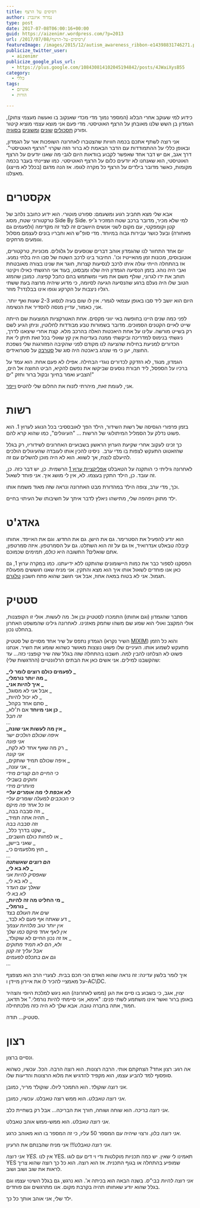 ```yaml
---
title: רסיסים על הרצף
author: נמרוד איזנברג
type: post
date: 2017-07-08T06:00:16+00:00
guid: https://aizenimr.wordpress.com/?p=2013
url: /2017/07/08/רסיסים-על-הרצף/
featureImage: /images/2015/12/autism_awareness_ribbon-e14398831746271.png
publicize_twitter_user:
  - aizenimr
publicize_google_plus_url:
  - https://plus.google.com/108430814102045194842/posts/4JWaiXysB55
category:
  - כללי
tags:
  - אוטיזם
  - הורות

---
```

<span lang="he-IL">כידוע למי שעוקב אחרי הבלוג </span><span lang="en-US">(</span><span lang="he-IL">המספר נמוך מדי מכדי שאנקוב בו ואעשה מעצמי צחוק</span><span lang="en-US">), </span><span lang="he-IL">הגמדון בן השש שלנו מאובחן על הרצף האוטיסטי</span><span lang="en-US">. </span><span lang="he-IL">מדי פעם אני מוצא עצמי מוציא קיטור ופורק <a href="/2015/08/15/%d7%aa%d7%95%d7%9d-%d7%a1%d7%99%d7%a4%d7%95%d7%a8-2/">תסכולים</a> <a href="/2015/08/20/%d7%9e%d7%99%d7%9c%d7%95%d7%9f-%d7%94%d7%a1%d7%a4%d7%a7%d7%98%d7%a8%d7%95%d7%9d-%d7%94%d7%92%d7%93%d7%95%d7%9c/">שונים</a> <a href="/2015/09/25/%d7%9e%d7%94-%d7%92%d7%95%d7%a8%d7%9d-%d7%9c%d7%96%d7%94/">ומשונים</a> <a href="/2016/10/11/%d7%99%d7%a9%d7%a8%d7%90-%d7%a1%d7%a4%d7%a7%d7%98%d7%a8%d7%95%d7%9d/">בסוגיה</a></span><span lang="en-US">.</span>

<span lang="he-IL">אני רוצה לשתף אתכם בכמה חוויות שהצטברו לאחרונה</span> <span lang="he-IL">השופכות אור על הגמדון</span><span lang="en-US">, </span><span lang="he-IL">ובאופן כללי על ההתמודדות עם הדבר הבאמת לא ברור הזה שקרוי </span><span lang="en-US">"ה</span><span lang="he-IL">רצף האוטיסטי</span><span lang="en-US">". </span><span lang="he-IL">דרך אגב</span><span lang="en-US">, </span><span lang="he-IL">אם יש דבר אחד שאפשר לקבוע בוודאות היום לגבי מה שאנו יודעים על הרצף האוטיסטי</span><span lang="en-US">, </span><span lang="he-IL">הוא שאנחנו לא יודעים כלום על הרצף האוטיסטי</span><span lang="en-US">. </span><span lang="he-IL">כמו שציינתי בעבר בכמה מקומות</span><span lang="en-US">, </span><span lang="he-IL">כאשר מדובר בילדים על הרצף</span><span lang="en-US"> </span><span lang="he-IL">כל מקרה לגופו</span><span lang="en-US">. </span><span lang="he-IL">אז הנה מדגם </span><span lang="en-US">(</span><span lang="he-IL">בכלל לא מייצג</span><span lang="en-US">) </span><span lang="he-IL">מאצלנו</span><span lang="he-IL">.</span>

# <span lang="he-IL">אקסטרים</span>

<span lang="he-IL">אבא שלי מצא תחביב רגוע ומשעמם</span><span lang="en-US">: </span><span lang="he-IL">ספורט מוטורי</span><span lang="en-US">. </span><span lang="he-IL">הוא ידוע כחובב נלהב של טרקטורוני שטח</span><span lang="en-US">, </span><span lang="he-IL">מסוג </span><span lang="en-US">Side By Side. </span><span lang="he-IL">למי שלא מכיר</span><span lang="en-US">, </span><span lang="he-IL">מדובר ברכב שטח המזכיר ג</span><span lang="en-US">'</span><span lang="he-IL">יפ קטן וקומפקטי</span><span lang="en-US">, עם מקום לשני אנשים היושבים זה לצד זה מקדימה (ולפעמים גם מאחורה) </span><span lang="he-IL">ובעל כושר עבירות גבוה במיוחד</span><span lang="en-US">. </span><span lang="he-IL">מדי סופ</span><span lang="en-US">"</span><span lang="he-IL">ש הוא וחבריו בונים לעצמם מסלול וגומעים מרחקים</span><span lang="he-IL">.</span>

<span lang="he-IL">יום אחד התחוור לנו שהגמדון אוהב דברים שנוסעים על גלגלים</span><span lang="en-US">. </span><span lang="he-IL">מכוניות</span><span lang="en-US">, </span><span lang="he-IL">טרקטורים</span><span lang="en-US">, </span><span lang="he-IL">אוטובוסים</span><span lang="en-US">, </span><span lang="he-IL">מכונות זמן מהאייטיז וכו</span><span lang="en-US">'. </span><span lang="he-IL">החיבור בינו לרכב השטח של סבו היה בלתי נמנע</span><span lang="en-US">. </span><span lang="he-IL">אז בהתחלה הייתי עולה איתו לרכב לנסיעות קצרות</span><span lang="en-US">, </span><span lang="he-IL">חוגר את שנינו בצורה מאובטחת ואבי היה נוהג</span><span lang="en-US">. בזמן הנסיעה <span lang="he-IL">הגמדון היה שלוו ומבסוט</span>, </span><span lang="he-IL">בעוד אני הרגשתי כאילו ויקינגי תוחב את ידו לגרוני, שולף משם את מעיי ומשתמש בהם כחבל קפיצה</span><span lang="en-US">. </span><span lang="he-IL">כמובן שהמזג הטוב שלו היה נעלם ברגע שהנסיעה הגיעה לסיומה</span><span lang="en-US">, </span><span lang="he-IL">כי מדוע שיהיה מרוצה בעת ששתי רגליו ניצבות על הקרקע וגופו אינו בבלנדר</span><span lang="en-US">? </span><span lang="he-IL">מוזר</span><span lang="he-IL">.</span>

היום הוא יושב ליד סבו באופן עצמאי לגמרי. אין לו שום בעיה לנסוע 2-3 שעות ואף יותר. אני, כאמור, עדיין מנסה להסדיר את הנשימה.

לפני כמה שנים היינו בחופשה באי יווני מקסים. אחת האטרקציות המוצעות שם הייתה שייט לאיים הקטנים הסמוכים. מדובר בשמורות טבע מבודדות לחלוטין, וניתן הגיע לשם רק בשייט מורשה. עלינו על אחת היאכטות האלה בהרכב מלא. קצת אחרי שיצאנו לדרך, ניגשתי בנימוס למדריכה וביקשתי ממנה בעדינות אין קץ שאולי בכל זאת תיתן לי את הכדורים למניעת בחילות שהציעה לנו מקודם לפני שהקיבה המזורגגת שלי נשפכת החוצה, יען כי מי שנהג ביאכטה היה סוג של [סטרבק][1] על סטרואידים.

הגמדון, מנגד, לא הזדקק לכדורים נוגדי הבחילה. אפילו לא פעם אחת. הוא עמד על ברכיו על הספסל, ליד חבורת נוסעים שביקשו את נפשם להקיא, הביט החוצה אל הים, הצביע ואמר בחיוך ובקול ברור וחזק "ים!"

אני, לעומת זאת, מיהרתי לזנוח את החלום שלי להטיס [וייפר][2].

# <span lang="he-IL">רשות</span>

<span lang="he-IL">בזמן פרפורי הגסיסה של רשות השידור</span><span lang="en-US">, </span><span lang="he-IL">הילד הפך לאובססיבי בכל הנוגע לערוץ </span><span lang="en-US">1. </span><span lang="he-IL">הוא פשוט נדלק על הסמליל המיתולוגי של הרשות </span><span lang="en-US">... "</span><span lang="he-IL">העיגולים</span><span lang="en-US">", </span><span lang="he-IL">כמו שהוא קרא להם</span><span lang="he-IL">.</span>

<span lang="he-IL">כך</span> <span lang="he-IL">זכינו לעקוב אחרי שקיעת הערוץ הראשון בשבועיים האחרונים לשידוריו</span><span lang="en-US">, </span><span lang="he-IL">רק בגלל שהזאטוט התעקש לצפות בו מדי ערב.</span><span lang="he-IL">  </span><span lang="he-IL">ניסינו להכין אותו לעובדה שהעיגולים הולכים להיעלם לנצח</span><span lang="en-US">, </span><span lang="he-IL">אך לשווא</span><span lang="en-US">. </span><span lang="he-IL">הוא לא היה מוכן להשלים עם זה</span><span lang="he-IL">.</span>

<span lang="he-IL">לאחרונה גיליתי כי הותקנה על הטאבלט <a href="https://play.google.com/store/apps/details?id=com.applicaster.il.ch1">אפליקציית ערוץ 1</a></span><span lang="en-US"> </span><span lang="he-IL">הרשמית</span><span lang="en-US">. </span><span lang="he-IL">כן</span><span lang="en-US">, </span><span lang="he-IL">יש דבר כזה</span><span lang="en-US">. </span><span lang="he-IL">כן</span><span lang="en-US">, </span><span lang="he-IL">זה עובד</span><span lang="en-US">. </span><span lang="he-IL">כן</span><span lang="en-US">, </span><span lang="he-IL">הילד התקין בעצמו</span><span lang="en-US">. </span><span lang="he-IL">לא</span><span lang="en-US">, </span><span lang="he-IL">אין לי מושג איך</span><span lang="en-US">. </span><span lang="he-IL">אני פוחד לשאול</span><span lang="he-IL">.</span>

<span lang="he-IL">וכך</span><span lang="en-US">, </span><span lang="he-IL">מדי ערב</span><span lang="en-US">, </span><span lang="he-IL">צופה הילד במהדורת מבט האחרונה ונראה שזה מאוד משמח אותו</span><span lang="en-US">.</span>

<span lang="he-IL">ילד מתוק ויפהפה שלי, מתישהו ניאלץ לדבר איתך על חשיבותו של העיתוי</span> בחיים.

# גאדג'ט

הוא יודע להפעיל את הסטרימר. גם את הישן. גם את החדש. וגם את האייפד. אחותו קיבלה טבאלט אנדרואיד, אז גם על זה הוא השתלט. גם על הסמרטפון. איזה סמרטפון, אתם שואלים? התשובה היא _כולם_, תמימים שכמוכם.

הפסקנו לספור כבר את כמות היישומונים שהותקנו ללא ידיעתנו. כמו במקרה ערוץ 1, גם כאן אנו פוחדים לשאול אותו איך הוא מצא והתקין. אני מניח שאנו חוששים מפעולת תגמול. אני לא בטוח במאה אחוז, אבל אני חושב שהוא פתח חשבון [טלגרם][3].

# סטטיק

מסתבר שהגמדון (וגם אחותו) התמכרו לסטטיק ובן אל. מה לעשות. אולי זו הקופצנות, אולי המקצב ואולי הוא שמע שם משהו שחמק מאזנינו. לאחרונה גילינו שהמשפט האחרון בהחלט נכון.

הגמדון נתפס על שיר אחד מסויים של סטטיק (השיר נקרא [MIXIM][4]) והוא כל הזמן מתעקש לשמוע אותו. העיניים שלו פשוט נוצצות מאושר כשהוא שומע את השיר. אנחנו פשוט לא הצלחנו להבין למה. חשבנו בהתחלה שזה בגלל שזה שיר קופצני כזה... עד שהקשבנו למילים. אני אשים כאן את הבתים הרלוונטיים (ההדגשות שלי):

**_לפעמים כולם רוצים לומר לי _**  
 **_מה יותר נורמלי _**  
**_איך להיות אני _**  
_אבל אני לא מסוגל _  
_לא יכול להיות _  
_סתם אחד בקהל _  
_**כן אני מיוחד** אם ת׳לא _  
_זה חבל_  
_..._  
**_אין מה לעשות אני שונה _**  
_איפה שכולם הולכים ישר_  
_אני פונה_  
_רק מה שאף אחד לא לקח _  
_אני קונה_  
_איפה שכולם תמיד שותקים _  
_אני עונה _  
_כי החיים הם קצרים מידי_  
_וחוקים בשבילי_  
_מיותרים מידי_  
 **_לא אכפת לי מה אומרים עליי_**  
_כי הכוכבים למעלה שומרים עליי_  
_אז כל אחד פה מיקס_  
_וזה סבבה בבה _  
_תהיה אתה תמיד _  
_וזה סבבה בבה_  
_שקט בדרך כלל _  
_או לפחות כולם חושבים _  
_שאני ביישן _  
_חוץ מלפעמים כי _  
_..._  
**_הם רוצים שאשתנה_**  
 **_לא בא לי _**  
_שאפסיק להיות אני_  
_לא בא לי _  
_שאלך עם העדר_  
_לא בא לי_  
**_מי החליט מה זה להיות _**  
 **_נורמלי _**  
_שים את העולם בצד_  
_דע שאתה אף פעם לא לבד _  
_אין יותר טוב מלהיות עצמך_  
_אין לאף אחד מיקס כמו שלך_  
_אז זה נכון החיים לא שוקולד _  
_ולא, הם לא תמיד מתוקים_  
_אבל עליך זה קטן_  
_גם אם בתכלס לפעמים_  
_..._

איך לומר בלשון עדינה: זה נראה שהוא האדם הכי חכם בבית. לצערי הרב הוא מצפצף על מאמציי להכיר לו את איירון מיידן ו-AC\DC.

יצוין, אגב, כי בשבוע בו סיים את הגן (ממש לאחרונה) הוא ניגש למלכת היופי והצהיר באופן ברור ואשר אינו משתמע לשתי פנים: "אימא, אני סיימתי להיות נורמלי." אל תדאג, חמוד, אתה בחברה טובה. אבא שלך לא היה כזה מלכתחילה.

סטטיק... תודה.

# רצון

ונסיים ברצון.

אה רגע: רצון אחד? הצחקתם אותי. הרבה רצונות. הוא רוצה הרבה. הכל. עכשיו, כשהוא סופסוף למד להביע עצמו, הוא מקפיד להדגיש את מלוא הרצונות והדיעות שלו.

_אני רוצה שוקולד._ הוא התמכר ליולו. שוקולד מריר, כמובן.

_אני רוצה טאבלט._ הוא ממש רוצה טאבלט. עכשיו, כמובן.

_אני רוצה בריכה._ הוא שוחה ושוחה, חורך את הבריכה... אבל רק בשחיית כלב.

_אני רוצה טאבלט._ הוא ממש-ממש אוהב טאבלט.

_אני רוצה בלון._ ורצוי שיהיה עם המספר 50 עליו, כי זה המספר בו הוא מאוהב כרגע.

_אני רוצה טאבלט!!!_ אני מניח שהבנתם את הרעיון.

_אני רוצה YES._ אין לנו YES. תאמינו לי שאין. יש כמה תכניות מוקלטות ודי וי דים עם לוגו YES שמופיע בהתחלה או בגוף התכנית. אז הוא רוצה. הוא כל כך רוצה שהוא צריך לראות את שוב ושוב ושוב.

_אני רוצה להיות בבי"ס_. בשנה הבאה הוא בכיתה א'. הוא נרגש, גם בגלל השינוי עצמו וגם בגלל שהוא יודע שאחותו תהיה בקרבת מקום. אנו מתרגשים וגם פוחדים.

ילד שלי, אני אוהב אותך כל כך.

 [1]: https://en.wikipedia.org/wiki/Kara_Thrace
 [2]: https://en.wikipedia.org/wiki/Colonial_Viper
 [3]: https://telegram.org/
 [4]: https://www.youtube.com/watch?v=8rW_wjvT6FE